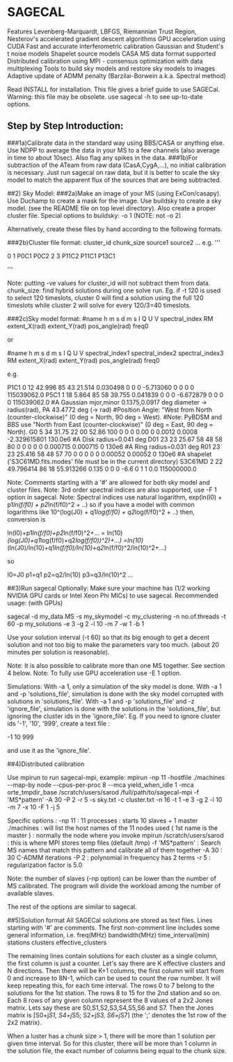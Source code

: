 # SAGECAL

Features
    Levenberg-Marquardt, LBFGS, Riemannian Trust Region, Nesterov's accelerated gradient descent algorithms
    GPU acceleration using CUDA
    Fast and accurate interferometric calibration
    Gaussian and Student's t noise models
    Shapelet source models
    CASA MS data format supported
    Distributed calibration using MPI - consensus optimization with data multiplexing
    Tools to build sky models and restore sky models to images
    Adaptive update of ADMM penalty (Barzilai-Borwein a.k.a. Spectral method)

Read INSTALL for installation. This file gives a brief guide to use SAGECal.
Warning: this file may be obsolete. use sagecal -h to see up-to-date options.


## Step by Step Introduction:

###1a)Calibrate data in the standard way using BBS/CASA or anything else. 
Use NDPP to average the data in your MS to a few channels (also average in time to about 10sec). Also flag any spikes in the data.
###1b)For subtraction of the ATeam from raw data (CasA,CygA,...), no initial calibration is necessary. Just run sagecal on raw data, but it is better to scale the sky model to match the apparent flux of the sources that are being subtracted.


##2) Sky Model:
###2a)Make an image of your MS (using ExCon/casapy). 
Use Duchamp to create a mask for the image. Use buildsky to create a sky model. (see the README file on top level directory). Also create a proper cluster file.
Special options to buildsky: -o 1 (NOTE: not -o 2)

Alternatively, create these files by hand according to the following formats.

###2b)Cluster file format:
cluster_id chunk_size source1 source2 ...
e.g.
'''

0 1 P0C1 P0C2
2 3 P11C2 P11C1 P13C1

'''

Note: putting -ve values for cluster_id will not subtract them from data.
chunk_size: find hybrid solutions during one solve run. Eg. if -t 120 is used 
to select 120 timeslots, cluster 0 will find a solution using the full 120 timeslots while cluster 2 will solve for every 120/3=40 timeslots.

###2c)Sky model format:
\#name h m s d m s I Q U V spectral_index RM extent_X(rad) extent_Y(rad) pos_angle(rad) freq0

or

\#name h m s d m s I Q U V spectral_index1 spectral_index2 spectral_index3 RM extent_X(rad) extent_Y(rad) pos_angle(rad) freq0

e.g.

P1C1 0 12 42.996 85 43 21.514 0.030498 0 0 0 -5.713060 0 0 0 0 115039062.0
P5C1 1 18 5.864 85 58 39.755 0.041839 0 0 0 -6.672879 0 0 0 0 115039062.0
\#A Gaussian mjor,minor 0.1375,0.0917 deg diameter -> radius(rad), PA 43.4772 deg (-> rad)
\#Position Angle: "West from North (counter-clockwise)" (0 deg = North, 90 deg = West). 
\#Note: PyBDSM and BBS use "North from East (counter-clockwise)" (0 deg = East, 90 deg = North). 
G0  5 34 31.75 22 00 52.86 100 0 0 0 0.00 0 0.0012  0.0008 -2.329615801 130.0e6
\#A Disk radius=0.041 deg
D01 23 23 25.67 58 48 58 80 0 0 0 0 0 0.000715 0.000715 0 130e6
\#A Ring radius=0.031 deg
R01 23 23 25.416 58 48 57 70 0 0 0 0 0 0.00052 0.00052 0 130e6
\#A shapelet ('S3C61MD.fits.modes' file must be in the current directory)
S3C61MD 2 22 49.796414 86 18 55.913266 0.135 0 0 0 -6.6 0 1 1 0.0 115000000.0


Note: Comments starting with a '#' are allowed for both sky model and cluster files.
Note: 3rd order spectral indices are also supported, use -F 1 option in sagecal.
Note: Spectral indices use natural logarithm, exp(ln(I0) + p1*ln(f/f0) + p2*ln(f/f0)^2 + ..) so if you have a model with common logarithms like 10^(log(J0) + q1*log(f/f0) + q2*log(f/f0)^2 + ..) then, conversion is

ln(I0)+p1*ln(f/f0)+p2*ln(f/f0)^2+... = ln(10)*(log(J0)+q1*log(f/f0)+q2*log(f/f0))^2)+...)
=ln(10)*(ln(J0)/ln(10)+q1*ln(f/f0)/ln(10)+q2*ln(f/f0)^2/ln(10)^2+...)

so

I0=J0
p1=q1
p2=q2/ln(10)
p3=q3/ln(10)^2
...


##3)Run sagecal
Optionally: Make sure your machine has (1/2 working NVIDIA GPU cards or Intel Xeon Phi MICs) to use sagecal.
Recommended usage: (with GPUs)

sagecal -d my_data.MS -s my_skymodel -c my_clustering -n no.of.threads -t 60 -p my_solutions -e 3 -g 2 -l 10 -m 7 -w 1 -b 1

Use your solution interval (-t 60) so that its big enough to get a decent solution and not too big to make the parameters vary too much. (about 20 minutes per solution is reasonable).

Note: It is also possible to calibrate more than one MS together. See section 4 below.
Note: To fully use GPU acceleration use -E 1 option.

Simulations:
With -a 1, only a simulation of the sky model is done.
With -a 1 and -p 'solutions_file', simulation is done with the sky model corrupted with solutions in 'solutions_file'.
With -a 1 and -p 'solutions_file' and -z 'ignore_file', simulation is done with the solutions in the 'solutions_file', but ignoring the cluster ids in the 'ignore_file'.
Eg. If you need to ignore cluster ids '-1', '10', '999', create a text file :

-1
10
999

and use it as the 'ignore_file'.


##4)Distributed calibration

Use mpirun to run sagecal-mpi, example:
 mpirun  -np 11 -hostfile ./machines --map-by node --cpus-per-proc 8 
 --mca yield_when_idle 1 -mca orte_tmpdir_base /scratch/users/sarod 
 /full/path/to/sagecal-mpi -f 'MS*pattern' -A 30 -P 2 -r 5 
 -s sky.txt -c cluster.txt -n 16 -t 1 -e 3 -g 2 -l 10 -m 7 -x 10 -F 1 -j 5

Specific options : 
-np 11 : 11 processes : starts 10 slaves + 1 master
./machines : will list the host names of the 11 nodes used ( 1st name is the master ) : normally the node where you invoke mpirun
/scratch/users/sarod : this is where MPI stores temp files (default /tmp)
-f 'MS*pattern' : Search MS names that match this pattern and calibrate all of them together
-A 30 : 30 C-ADMM iterations
-P 2 : polynomial in frequency has 2 terms
-r 5 : regularization factor is 5.0

Note: the number of slaves (-np option) can be lower than the number of MS calibrated. The program will divide the workload among the number of available slaves.


The rest of the options are similar to sagecal.


##5)Solution format
All SAGECal solutions are stored as text files. Lines starting with '#' are comments.
The first non-comment line includes some general information, i.e.
freq(MHz) bandwidth(MHz) time_interval(min) stations clusters effective_clusters

The remaining lines contain solutions for each cluster as a single column, the first column is just a counter. 
Let's say there are K effective clusters and N directions. Then there will be K+1 columns, the first column will start from 0 and increase to 8N-1, 
which can be used to count the row number. It will keep repeating this, for each time interval.
The rows 0 to 7 belong to the solutions for the 1st station. The rows 8 to 15 for the 2nd station and so on. 
Each 8 rows of any given column represent the 8 values of a 2x2 Jones matrix. Lets say these are S0,S1,S2,S3,S4,S5,S6 and S7. Then the Jones matrix is [S0+j*S1, S4+j*S5; S2+j*S3, S6+j*S7] (the ';' denotes the 1st row of the 2x2 matrix).

When a luster has a chunk size > 1, there will be more than 1 solution per given time interval. 
So for this cluster, there will be more than 1 column in the solution file, the exact number of columns being equal to the chunk size.
